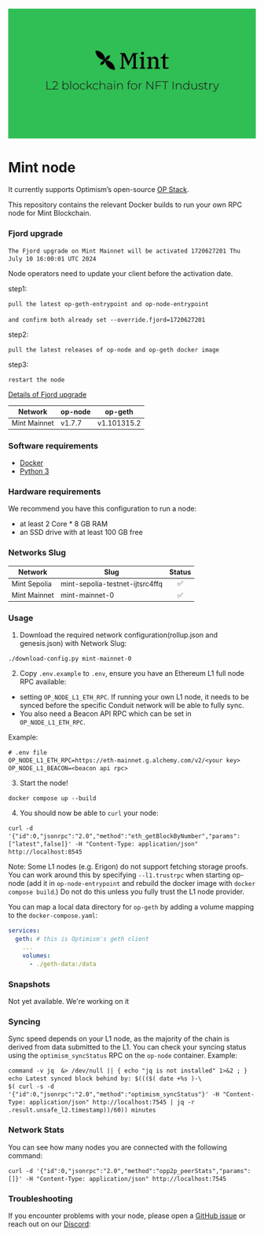 ![Mint](logo.png)

# Mint node

It currently supports Optimism’s open-source [OP Stack](https://stack.optimism.io/).

This repository contains the relevant Docker builds to run your own RPC node for Mint Blockchain.

### Fjord upgrade
```
The Fjord upgrade on Mint Mainnet will be activated 1720627201 Thu July 10 16:00:01 UTC 2024
```

Node operators need to update your client before the activation date.

step1:
```
pull the latest op-geth-entrypoint and op-node-entrypoint

and confirm both already set --override.fjord=1720627201
```
step2:
```
pull the latest releases of op-node and op-geth docker image
```
step3:
```
restart the node
```



[Details of Fjord upgrade](https://docs.optimism.io/builders/notices/fjord-changes)

| Network | op-node | op-geth |
| ------- | ------- | ------- |
| Mint Mainnet | v1.7.7 | v1.101315.2 |

### Software requirements

- [Docker](https://docs.docker.com/desktop/)
- [Python 3](https://www.python.org/downloads/)

### Hardware requirements

We recommend you have this configuration to run a node:

- at least 2 Core * 8 GB RAM
- an SSD drive with at least 100 GB free

### Networks Slug

| Network      | Slug                    | Status |
| ------------ | ----------------------- | :----: |
| Mint Sepolia | mint-sepolia-testnet-ijtsrc4ffq |   ✅   |
| Mint Mainnet | mint-mainnet-0          |   ✅   |

### Usage

1. Download the required network configuration(rollup.json and genesis.json) with Network Slug:

```
./download-config.py mint-mainnet-0
```

2. Copy `.env.example` to `.env`, ensure you have an Ethereum L1 full node RPC available:

* setting `OP_NODE_L1_ETH_RPC`. If running your own L1 node, it needs to be synced before the specific Conduit network will be able to fully sync.
* You also need a Beacon API RPC which can be set in `OP_NODE_L1_ETH_RPC`.

Example:
```
# .env file
OP_NODE_L1_ETH_RPC=https://eth-mainnet.g.alchemy.com/v2/<your key>
OP_NODE_L1_BEACON=<beacon api rpc>
```

3. Start the node!

```
docker compose up --build
```

4. You should now be able to `curl` your node:

```
curl -d '{"id":0,"jsonrpc":"2.0","method":"eth_getBlockByNumber","params":["latest",false]}' -H "Content-Type: application/json" http://localhost:8545
```

Note: Some L1 nodes (e.g. Erigon) do not support fetching storage proofs. You can work around this by specifying `--l1.trustrpc` when starting op-node (add it in `op-node-entrypoint` and rebuild the docker image with `docker compose build`.) Do not do this unless you fully trust the L1 node provider.

You can map a local data directory for `op-geth` by adding a volume mapping to the `docker-compose.yaml`:

```yaml
services:
  geth: # this is Optimism's geth client
    ...
    volumes:
      - ./geth-data:/data
```

### Snapshots

Not yet available. We're working on it

### Syncing

Sync speed depends on your L1 node, as the majority of the chain is derived from data submitted to the L1. You can check your syncing status using the `optimism_syncStatus` RPC on the `op-node` container. Example:

```
command -v jq  &> /dev/null || { echo "jq is not installed" 1>&2 ; }
echo Latest synced block behind by: $((($( date +%s )-\
$( curl -s -d '{"id":0,"jsonrpc":"2.0","method":"optimism_syncStatus"}' -H "Content-Type: application/json" http://localhost:7545 | jq -r .result.unsafe_l2.timestamp))/60)) minutes
```

### Network Stats

You can see how many nodes you are connected with the following command:

```
curl -d '{"id":0,"jsonrpc":"2.0","method":"opp2p_peerStats","params":[]}' -H "Content-Type: application/json" http://localhost:7545
```

### Troubleshooting

If you encounter problems with your node, please open a [GitHub issue](https://github.com/Mint-Blockchain/mint-node/issues) or reach out on our [Discord](https://discord.com/invite/mint-blockchain):

